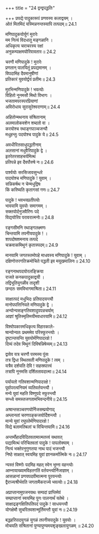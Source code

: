 +++
title = "24 द्वन्द्वपद्धतिः"

+++
प्रपद्ये पादुकारूपं प्रणवस्य कलाद्वयम् ।  
ओतं मितमिदं यस्मिन्ननन्तस्यापि तत्पदम्॥ 24.1

मणिपादुकयोर्युगं मुरारेः  
मम नित्यं विदधातु मङ्गळानि ।  
अधिकृत्य चराचरस्य रक्षां  
अनुकम्पाक्षमयोरिवावतारः॥ 24.2

चरणौ मणिपादुके ! मुरारेः  
प्रणतान् पालयितुं प्रपद्यमानम् ।  
विपदामिह दैवमानुषीणां  
प्रतिकारं युवयोर्द्वयं प्रतीमः॥ 24.3

मुरभिन्मणिपादुके ! भवत्योः  
विहितो नूनमसौ मिथो विभागः ।  
भजतामपरस्परप्रियाणां  
अविरोधाय सुरासुरेश्वराणाम्॥ 24.4

अहितोन्मथनाय संश्रितानाम्  
अलमालोकवशेन शब्दतो वा ।  
करयोश्च रथाङ्गपाञ्चजन्यौ  
मधुहन्तुः पदयोश्च पादुके ये॥ 24.5

अवधीरितसाधुपद्धतीनाम्  
अलसानां मधुवैरिपादुके द्वे ।  
इतरेतरसाहचर्यमित्थं  
प्रतिपन्ने इव दैवपौरुषे नः॥ 24.6

पार्श्वयोः सरसिजावसुन्धरे  
पादयोश्च मणिपादुके ! युवाम् ।  
सन्निकर्षथ न चेन्मधुद्विषः  
किं करिष्यति कृतागसां गणः॥ 24.7

पादुके ! भवभयप्रतीपयोः  
भावयामि युवयोः समागमम् ।  
सक्तयोर्दनुजवैरिणः पदे  
विद्ययोरिव परावरात्मनोः॥ 24.8

रङ्गसीमनि रथाङ्गलक्ष्मणः  
चिन्तयामि तपनीयपादुके ! ।  
शापदोषशमनाय तत्पदे  
चक्रवाकमिथुनं कृतास्पदम्॥ 24.9

मानयामि जगतस्तमोपहे माधवस्य मणिपादुके ! युवाम् ।  
दक्षिणोत्तरगतिक्रमोचिते पद्धती इव मयूखमालिनः॥ 24.10

रङ्गनाथपदयोरलङ्क्रिया  
राजते कनकपादुकाद्वयी ।  
तद्विभूतियुगळीव तादृशी  
छन्दतः समविभागमाश्रिता॥ 24.11

साक्षात्पदं मधुभिदः प्रतिपादयन्त्यौ  
मानोपपत्तिनियते मणिपादुके द्वे ।  
अन्योन्यसङ्गतिवशादुपपन्नचर्याम्  
आज्ञां श्रुतिस्मृतिमयीमवधारयामि॥ 24.12

विश्वोपकारमधिकृत्य विहारकाले-  
ष्वन्योन्यतः प्रथममेव परिस्फुरन्त्योः ।  
दृष्टान्तयन्ति युवयोर्मणिपादरक्षे !  
दिव्यं तदेव मिथुनं दिविषन्निषेव्यम्॥ 24.13

द्वावेव यत्र चरणौ परमस्य पुंसः  
तत्र द्विधा स्थितवती मणिपादुके ! त्वम् ।  
यत्रैव दर्शयति देवि ! सहस्रपात्त्वं  
तत्रापि नूनमसि दर्शिततावदात्मा॥ 24.14

पर्यायतो गतिवशान्मणिपादरक्षे !  
पूर्वापरत्वनियमं व्यतिवर्तयन्त्यौ ।  
मन्ये युवां महति विष्णुपदे स्फुरन्त्यौ  
सन्ध्ये समस्तजगतामभिवन्दनीये॥ 24.15

अश्रान्तसञ्चरणयोर्निजसम्प्रयोगाद्  
अम्लानतां चरणपङ्कजयोर्दिशन्त्यौ ।  
मान्ये युवां रघुपतेर्मणिपादरक्षे !  
विद्ये बलामतिबलां च विचिन्तयामि॥ 24.16

अन्तर्मोहादविदितवतामात्मतत्त्वं यथावत्  
पद्यामित्थं परिचितवतां पादुके ! पापलोक्याम् ।  
नित्यं भक्तेरनुगुणतया नाथ पादं भजन्त्यौ  
निष्ठे साक्षात् स्वयमिह युवां ज्ञानकर्मात्मिके नः॥ 24.17

न्यस्तं विष्णोः पदमिह महत् स्वेन भूम्ना वहन्त्योः  
आम्नायाख्यामविहतगतिं वर्तयन्त्योर्निजाज्ञाम् ।  
आसन्नानां प्रणयपदवीमात्मना पूरयन्त्योः  
द्वैराज्यश्रीर्भवति जगतामैकराज्ये भवत्योः॥ 24.18

अप्राप्तानामुपजनयथः सम्पदां प्राप्तिमेवं  
सम्प्राप्तानां स्वयमिह पुनः पालनार्थं यतेथे ।  
साक्षाद्रङ्गक्षितिपतिपदं पादुके ! साधयन्त्यौ  
योगक्षेमौ सुचरितवशान्मूर्तिमन्तौ युवां नः॥ 24.19

बद्धहरिपादयुगळं युगळं तपनीयपादुके ! युवयोः ।  
मोचयति संश्रितानां पुण्यापुण्यमयशृङ्खलायुगळम् ॥ 24.20

